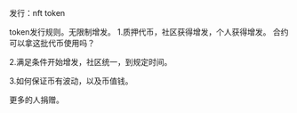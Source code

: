 发行：nft  token




token发行规则。无限制增发。
1.质押代币，社区获得增发，个人获得增发。
合约可以拿这批代币使用吗？

2.满足条件开始增发，社区统一，到规定时间。


3.如何保证币有波动，以及币值钱。

更多的人捐赠。


